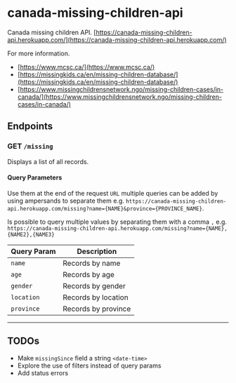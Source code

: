 # canada-missing-children-api
Canada missing children API.
[https://canada-missing-children-api.herokuapp.com/](https://canada-missing-children-api.herokuapp.com/)

For more information.

- [https://www.mcsc.ca/](https://www.mcsc.ca/)
- [https://missingkids.ca/en/missing-children-database/](https://missingkids.ca/en/missing-children-database/)
- [https://www.missingchildrensnetwork.ngo/missing-children-cases/in-canada/](https://www.missingchildrensnetwork.ngo/missing-children-cases/in-canada/)

## Endpoints

### GET `/missing`
Displays a list of all records.

#### Query Parameters
Use them at the end of the request `URL` multiple queries can be added by using ampersands to separate them e.g. `https://canada-missing-children-api.herokuapp.com/missing?name={NAME}&province={PROVINCE_NAME}`.

Is possible to query multiple values by separating them with a comma `,` e.g. `https://canada-missing-children-api.herokuapp.com/missing?name={NAME},{NAME2},{NAME3}`

| Query Param | Description |
|-----|-----|
| `name` | Records by name |
| `age` | Records by age |
| `gender` | Records by gender |
| `location` | Records by location |
| `province` | Records by province |

---

## TODOs

- Make `missingSince` field a string `<date-time>`
- Explore the use of filters instead of query params
- Add status errors

